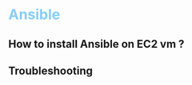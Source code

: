 # <p style="color:lightskyblue">Ansible </p>
 
 ## How to install  Ansible on EC2 vm ?
 ## Troubleshooting

 
